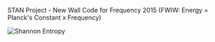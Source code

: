 STAN Project - New Wall Code for Frequency 2015
   (FWIW: Energy = Planck's Constant x Frequency)


![Shannon Entropy](http://www.shannonentropy.netmark.pl/wp-content/uploads/2012/02/shannon_entropy_formula.png)
